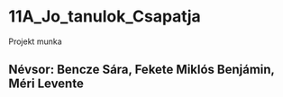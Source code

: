 # 11A_Jo_tanulok_Csapatja
Projekt munka
## Névsor: Bencze Sára, Fekete Miklós Benjámin, Méri Levente
